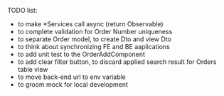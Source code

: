 TODO list:
- to make *Services call async (return Observable)
- to complete validation for Order Number uniqueness
- to separate Order model, to create Dto and view Dto
- to think about synchronizing FE and BE aaplications
- to add unit test to the OrderAddComponent
- to add clear filter button, to discard applied search result for Orders table view
- to move back-end url to env variable
- to groom mock for local development